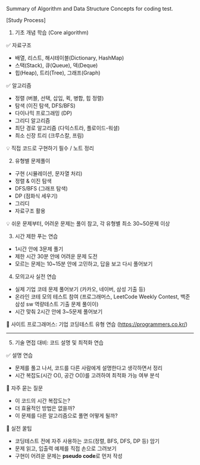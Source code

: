 Summary of Algorithm and Data Structure Concepts for coding test.


[Study Process]

1. 기초 개념 학습 (Core algorithm)

✅ 자료구조
- 배열, 리스트, 해시테이블(Dictionary, HashMap)
- 스택(Stack), 큐(Queue), 덱(Deque)
- 힙(Heap), 트리(Tree), 그래프(Graph)

✅ 알고리즘
- 정렬 (버블, 선택, 삽입, 퀵, 병합, 힙 정렬)
- 탐색 (이진 탐색, DFS/BFS)
- 다이나믹 프로그래밍 (DP)
- 그리디 알고리즘
- 최단 경로 알고리즘 (다익스트라, 플로이드-워셜)
- 최소 신장 트리 (크루스칼, 프림)

💡 직접 코드로 구현하기 필수 / 노트 정리



2. 유형별 문제풀이
- 구현 (시뮬레이션, 문자열 처리)
- 정렬 & 이진 탐색
- DFS/BFS (그래프 탐색)
- DP (점화식 세우기)
- 그리디
- 자료구조 활용

💡 쉬운 문제부터, 어려운 문제는 풀이 참고, 각 유형별 최소 30~50문제 이상



3. 시간 제한 푸는 연습
- 1시간 안에 3문제 풀기
- 제한 시간 30분 안에 어려운 문제 도전
- 모르는 문제는 10~15분 안에 고민하고, 답을 보고 다시 풀어보기



4. 모의고사 실전 연습
- 실제 기업 코테 문제 풀어보기 (카카오, 네이버, 삼성 기출 등)
- 온라인 코테 모의 테스트 참여 (프로그래머스, LeetCode Weekly Contest, 백준 삼성 sw 역량테스트 기출 문제 풀이이)
- 시간 맞춰 2시간 안에 3~5문제 풀어보기



📌 사이트
프로그래머스: 기업 코딩테스트 유형 연습 (https://programmers.co.kr/)



-----------------------------------------------------------------



5. 기술 면접 대비: 코드 설명 및 최적화 연습

✅ 설명 연습
- 문제를 풀고 나서, 코드를 다른 사람에게 설명한다고 생각하면서 정리
- 시간 복잡도(시간 O(), 공간 O())를 고려하여 최적화 가능 여부 분석

📌 자주 묻는 질문
- 이 코드의 시간 복잡도는?
- 더 효율적인 방법은 없을까?
- 이 문제를 다른 알고리즘으로 풀면 어떻게 될까?

🎯 실전 꿀팁
- 코딩테스트 전에 자주 사용하는 코드(정렬, BFS, DFS, DP 등) 암기
- 문제 읽고, 입출력 예제를 직접 손으로 그려보기
- 구현이 어려운 문제는 **pseudo code**로 먼저 작성

